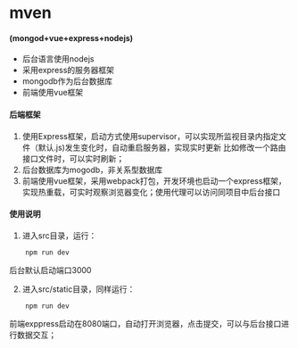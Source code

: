 # mven
#### (mongod+vue+express+nodejs)
- 后台语言使用nodejs
- 采用express的服务器框架
- mongodb作为后台数据库
- 前端使用vue框架
#### 后端框架
1. 使用Express框架，启动方式使用supervisor，可以实现所监视目录内指定文件（默认.js)发生变化时，自动重启服务器，实现实时更新
比如修改一个路由接口文件时，可以实时刷新；
2. 后台数据库为mogodb，非关系型数据库
3. 前端使用vue框架，采用webpack打包，开发环境也启动一个express框架，实现热重载，可实时观察浏览器变化；使用代理可以访问同项目中后台接口

#### 使用说明
1. 进入src目录，运行：
```
    npm run dev
```
后台默认启动端口3000

2. 进入src/static目录，同样运行：
```
    npm run dev
```
前端exppress启动在8080端口，自动打开浏览器，点击提交，可以与后台接口进行数据交互；
